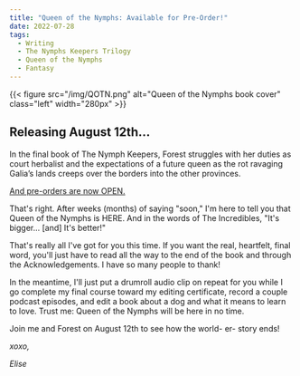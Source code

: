 ```yaml
---
title: "Queen of the Nymphs: Available for Pre-Order!"
date: 2022-07-28
tags:
  - Writing
  - The Nymphs Keepers Trilogy
  - Queen of the Nymphs
  - Fantasy
---
```

        
{{< figure src="/img/QOTN.png" alt="Queen of the Nymphs book cover" class="left" width="280px" >}}

## Releasing August 12th...
 
In the final book of The Nymph Keepers, Forest struggles with her duties as court herbalist and the expectations of a future queen as the rot ravaging Galia’s lands creeps over the borders into the other provinces.
 
[And pre-orders are now OPEN.](https://books2read.com/queenofthenymphs)
 
That's right. After weeks (months) of saying "soon," I'm here to tell you that Queen of the Nymphs is HERE. And in the words of The Incredibles, "It's bigger... [and] It's better!"

That's really all I've got for you this time. If you want the real, heartfelt, final word, you'll just have to read all the way to the end of the book and through the Acknowledgements. I have so many people to thank!
 
In the meantime, I'll just put a drumroll audio clip on repeat for you while I go complete my final course toward my editing certificate, record a couple podcast episodes, and edit a book about a dog and what it means to learn to love. Trust me: Queen of the Nymphs will be here in no time.
 
Join me and Forest on August 12th to see how the world- er- story ends!

*xoxo,*

*Elise*